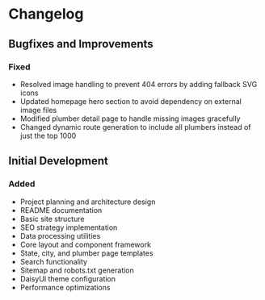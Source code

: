 # Changelog

## Bugfixes and Improvements

### Fixed

- Resolved image handling to prevent 404 errors by adding fallback SVG icons
- Updated homepage hero section to avoid dependency on external image files
- Modified plumber detail page to handle missing images gracefully
- Changed dynamic route generation to include all plumbers instead of just the top 1000

## Initial Development

### Added

- Project planning and architecture design
- README documentation
- Basic site structure
- SEO strategy implementation
- Data processing utilities
- Core layout and component framework
- State, city, and plumber page templates
- Search functionality
- Sitemap and robots.txt generation
- DaisyUI theme configuration
- Performance optimizations
